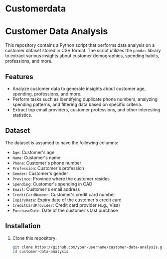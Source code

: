 # Customerdata
# Customer Data Analysis

This repository contains a Python script that performs data analysis on a customer dataset stored in CSV format. The script utilizes the `pandas` library to extract various insights about customer demographics, spending habits, professions, and more.

## Features

- Analyze customer data to generate insights about customer age, spending, professions, and more.
- Perform tasks such as identifying duplicate phone numbers, analyzing spending patterns, and filtering data based on specific criteria.
- Extract top email providers, customer professions, and other interesting statistics.

## Dataset

The dataset is assumed to have the following columns:

- `Age`: Customer's age
- `Name`: Customer's name
- `Phone`: Customer's phone number
- `Profession`: Customer's profession
- `Gender`: Customer's gender
- `Province`: Province where the customer resides
- `Spending`: Customer's spending in CAD
- `Email`: Customer's email address
- `CreditCardNumber`: Customer's credit card number
- `ExpiryDate`: Expiry date of the customer's credit card
- `CreditCardProvider`: Credit card provider (e.g., Visa)
- `PurchaseDate`: Date of the customer's last purchase

## Installation

1. Clone this repository:

   ```bash
   git clone https://github.com/your-username/customer-data-analysis.git
   cd customer-data-analysis
